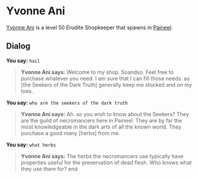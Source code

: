 # Yvonne Ani



[Yvonne Ani](/npc/75081) is a level 50 Erudite Shopkeeper that spawns in [Paineel](/zone/75).



## Dialog

**You say:** `hail`



>**Yvonne Ani says:** Welcome to my shop. Soandso.  Feel free to purchase whatever you need.  I am sure that I can fill those needs. as [the Seekers of the Dark Truth] generally keep me stocked and on my toes.

**You say:** `who are the seekers of the dark truth`



>**Yvonne Ani says:** Ah. so you wish to know about the Seekers? They are the guild of necromancers here in Paineel.  They are by far the most knowledgeable in the dark arts of all the known world.  They purchase a good many [herbs] from me.

**You say:** `what herbs`



>**Yvonne Ani says:** The herbs the necromancers use typically have properties useful for the preservation of dead flesh.  Who knows what they use them for?
end





